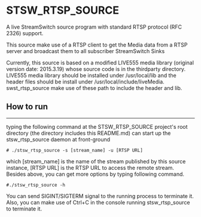 STSW_RTSP_SOURCE
======================

A live StreamSwitch source program with standard RTSP protocol (RFC 2326) support. 

This source make use of a RTSP client to get the Media data from a RTSP server and broadcast them to all subscriber StreamSwitch Sinks

Currently, this source is based on a modified LIVE555 media library (original version date: 2015.3.19) whose source code is in the thirdparty directory. 
LIVE555 media library should be installed under /usr/local/lib and the header files should be install under /usr/local/include/liveMedia. swst_rtsp_source 
make use of these path to include the header and lib.


## How to run
----------------------

typing the following command at the STSW_RTSP_SOURCE project's root directory (the directory includes this README.md) 
can start up the stsw_rtsp_source daemon at front-ground

    # ./stsw_rtsp_source -s [stream_name] -u [RTSP URL]

which [stream_name] is the name of the stream published by this source instance, 
[RTSP URL] is the RTSP URL to access the remote stream. Besides above, you can get more
options by typing following command.

    #./stsw_rtsp_source -h
    
You can send SIGINT/SIGTERM signal to the running process to terminate it. 
Also, you can make use of Ctrl+C in the console running stsw_rtsp_source to 
terminate it.     

    


